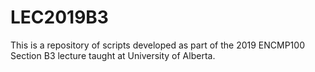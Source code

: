 # LEC2019B3
This is a repository of scripts developed as part of the 2019 ENCMP100 Section B3 lecture taught at University of Alberta.
